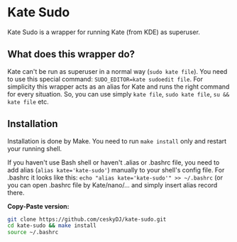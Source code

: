 # Kate Sudo

Kate Sudo is a wrapper for running Kate (from KDE) as superuser.

## What does this wrapper do?

Kate can't be run as superuser in a normal way (`sudo kate file`). You need to use this special command: `SUDO_EDITOR=kate sudoedit file`. For simplicity this wrapper acts as an alias for Kate and runs the right command for every situation. So, you can use simply `kate file`, `sudo kate file`, `su && kate file` etc.

## Installation

Installation is done by Make. You need to run `make install` only and restart your running shell.

If you haven't use Bash shell or haven't .alias or .bashrc file, you need to add alias (`alias kate='kate-sudo'`) manually to your shell's config file. For .bashrc it looks like this: `echo "alias kate='kate-sudo'" >> ~/.bashrc` (or you can open .bashrc file by Kate/nano/... and simply insert alias record there.

**Copy-Paste version:**
```bash
git clone https://github.com/ceskyDJ/kate-sudo.git
cd kate-sudo && make install
source ~/.bashrc
```
